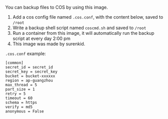 You can backup files to COS by using this image.

1. Add a cos config file named `.cos.conf`, with the content below, saved to `/root`
2. Write a backup shell script named `coscmd.sh` and saved to `/root`
3. Run a container from this image, it will automatically run the backup script at every day 2:00 pm
4. This image was made by surenkid.


`.cos.conf` example:
```
[common]
secret_id = secret_id
secret_key = secret_key
bucket = bucket-xxxxxx
region = ap-guangzhou
max_thread = 5
part_size = 1
retry = 5
timeout = 60
schema = https
verify = md5
anonymous = False
```
